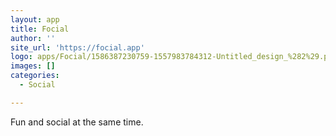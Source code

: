 ```yaml
---
layout: app
title: Focial
author: ''
site_url: 'https://focial.app'
logo: apps/Focial/1586387230759-1557983784312-Untitled_design_%282%29.png
images: []
categories:
  - Social

---
```

Fun and social at the same time.
